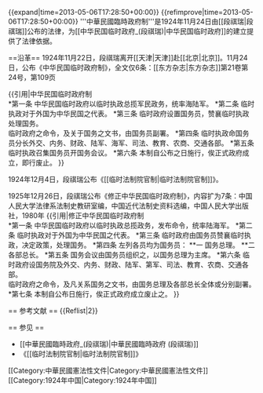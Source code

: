 {{expand|time=2013-05-06T17:28:50+00:00}}
{{refimprove|time=2013-05-06T17:28:50+00:00}}
'''中華民國臨時政府制'''是1924年11月24日由[[段祺瑞|段祺瑞]]公布的法律，为[[中华民国临时政府_(段祺瑞)|中华民国临时政府]]的建立提供了法律依据。

==沿革==
1924年11月22日，段祺瑞离开[[天津|天津]]赴[[北京|北京]]。11月24日，公布《中华民国临时政府制》，全文仅6条：<ref name=df>[[东方杂志|东方杂志]]第21卷第24号，第109页</ref>

{{引用|中华民国临时政府制<br/>
*第一条 中华民国临时政府以临时执政总揽军民政务，统率海陆军。
*第二条 临时执政对于外国为中华民国之代表。
*第三条 临时政府设置国务员，赞襄临时执政处理国务。<br/>临时政府之命令，及关于国务之文书，由国务员副署。
*第四条 临时执政命国务员分长外交、内务、财政、陆军、海军、司法、教育、农商、交通各部。
*第五条 临时执政召集国务员开国务会议。
*第六条 本制自公布之日施行，俟正式政府成立，即行废止。 }}

1924年12月4日，段祺瑞公布《[[临时法制院官制|临时法制院官制]]》。<ref name=df/>

1925年12月26日，段祺瑞公布《修正中华民国临时政府制》，内容扩为7条：<ref>中国人民大学法律系法制史教研室编，中国近代法制史资料选编，中国人民大学出版社，1980年</ref>
{{引用|修正中华民国临时政府制<br/>
*第一条 中华民国临时政府以临时执政总揽政务，发布命令，统率陆海军。
*第二条 临时执政对于外国为中华民国之代表。
*第三条 临时政府由国务员赞襄临时执政，决定政策，处理国务。
*第四条 左列各员均为国务员：
**一 国务总理。
**二 各部总长。
*第五条 国务会议由国务员组织之，以国务总理为主席。
*第六条 临时政府设国务院及外交、内务、财政、陆军、第军、司法、教育、农商、交通各部。<br/>临时政府之命令，及凡关系国务之文书，由国务总理及各部总长全体或分别副署。
*第七条 本制自公布日施行，俟正式政府成立废止之。 }}

== 参考文献 ==
{{Reflist|2}}

== 参见 ==
* [[中華民國臨時政府_(段祺瑞)|中華民國臨時政府 (段祺瑞)]]
* 《[[临时法制院官制|临时法制院官制]]》

[[Category:中華民國憲法性文件|Category:中華民國憲法性文件]]
[[Category:1924年中国|Category:1924年中国]]